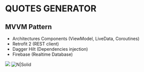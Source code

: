 # QUOTES GENERATOR
## MVVM Pattern


- Architectures Components (ViewModel, LiveData, Coroutines)
- Retrofit 2 (REST client)
- Dagger Hilt (Dependencies injection)
- Firebase (Realtime Database)

![](https://i.ibb.co/qWzSJF3/Screenshot-1635625813.png)
![N|Solid](https://user.oc-static.com/upload/2018/03/13/15209311930352_final-architecture.png)
